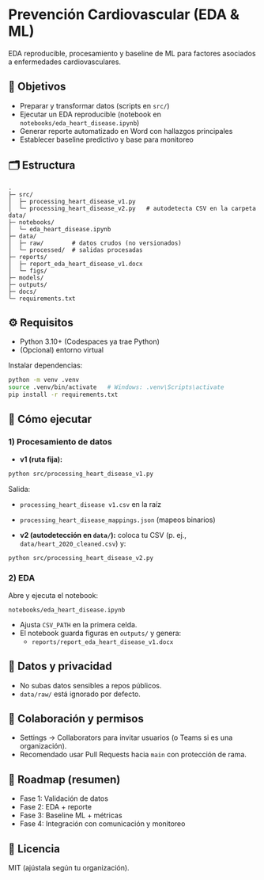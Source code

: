 # Prevención Cardiovascular (EDA & ML)

EDA reproducible, procesamiento y baseline de ML para factores asociados a enfermedades cardiovasculares.

## 🎯 Objetivos
- Preparar y transformar datos (scripts en `src/`)
- Ejecutar un EDA reproducible (notebook en `notebooks/eda_heart_disease.ipynb`)
- Generar reporte automatizado en Word con hallazgos principales
- Establecer baseline predictivo y base para monitoreo

## 🗂️ Estructura
```
.
├─ src/
│  ├─ processing_heart_disease_v1.py
│  └─ processing_heart_disease_v2.py   # autodetecta CSV en la carpeta data/
├─ notebooks/
│  └─ eda_heart_disease.ipynb
├─ data/
│  ├─ raw/        # datos crudos (no versionados)
│  └─ processed/  # salidas procesadas
├─ reports/
│  ├─ report_eda_heart_disease_v1.docx
│  └─ figs/
├─ models/
├─ outputs/
├─ docs/
└─ requirements.txt
```

## ⚙️ Requisitos
- Python 3.10+ (Codespaces ya trae Python)
- (Opcional) entorno virtual

Instalar dependencias:
```bash
python -m venv .venv
source .venv/bin/activate   # Windows: .venv\Scripts\activate
pip install -r requirements.txt
```

## 🚀 Cómo ejecutar

### 1) Procesamiento de datos
- **v1 (ruta fija):**
```bash
python src/processing_heart_disease_v1.py
```
Salida:
- `processing_heart_disease v1.csv` en la raíz
- `processing_heart_disease_mappings.json` (mapeos binarios)

- **v2 (autodetección en `data/`):** coloca tu CSV (p. ej., `data/heart_2020_cleaned.csv`) y:
```bash
python src/processing_heart_disease_v2.py
```

### 2) EDA
Abre y ejecuta el notebook:
```
notebooks/eda_heart_disease.ipynb
```
- Ajusta `CSV_PATH` en la primera celda.
- El notebook guarda figuras en `outputs/` y genera:
  - `reports/report_eda_heart_disease_v1.docx`

## 🔐 Datos y privacidad
- No subas datos sensibles a repos públicos.
- `data/raw/` está ignorado por defecto.

## 👥 Colaboración y permisos
- Settings → Collaborators para invitar usuarios (o Teams si es una organización).
- Recomendado usar Pull Requests hacia `main` con protección de rama.

## 🧭 Roadmap (resumen)
- Fase 1: Validación de datos
- Fase 2: EDA + reporte
- Fase 3: Baseline ML + métricas
- Fase 4: Integración con comunicación y monitoreo

## 📄 Licencia
MIT (ajústala según tu organización).
